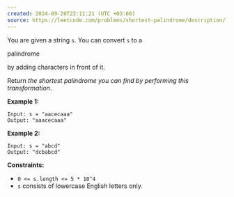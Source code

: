 ```yaml
---
created: 2024-09-20T23:11:21 (UTC +03:00)
source: https://leetcode.com/problems/shortest-palindrome/description/?envType=daily-question&envId=2024-09-20
---
```

You are given a string `s`. You can convert `s` to a

palindrome

by adding characters in front of it.

Return _the shortest palindrome you can find by performing this transformation_.


**Example 1:**

```
Input: s = "aacecaaa"
Output: "aaacecaaa"
```


**Example 2:**

```
Input: s = "abcd"
Output: "dcbabcd"
```


**Constraints:**

-   `0 <= s.length <= 5 * 10^4`
-   `s` consists of lowercase English letters only.
